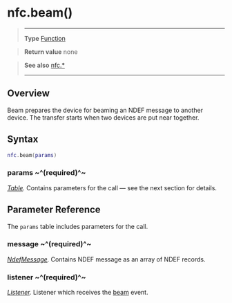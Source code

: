 # nfc.beam()

> --------------------- ------------------------------------------------------------------------------------------
> __Type__              [Function](https://docs.coronalabs.com/api/type/Function.html)

> __Return value__      none

> __See also__          [nfc.*](/plugin/nfc/)
> --------------------- ------------------------------------------------------------------------------------------

## Overview

Beam prepares the device for beaming an NDEF message to another device. The transfer starts when two devices are put near together.

## Syntax
```lua
nfc.beam(params)
```

### params ~^(required)^~
_[Table](https://docs.coronalabs.com/api/type/Table.html)._ Contains parameters for the call &mdash; see the next section for details.

## Parameter Reference

The `params` table includes parameters for the call.

### message ~^(required)^~
_[NdefMessage](/plugin/nfc/type/NdefMessage/)._ Contains NDEF message as an array of NDEF records.

### listener ~^(required)^~
_[Listener](https://docs.coronalabs.com/api/type/Listener.html)._ Listener which receives the [beam](/plugin/nfc/event/beam/) event.